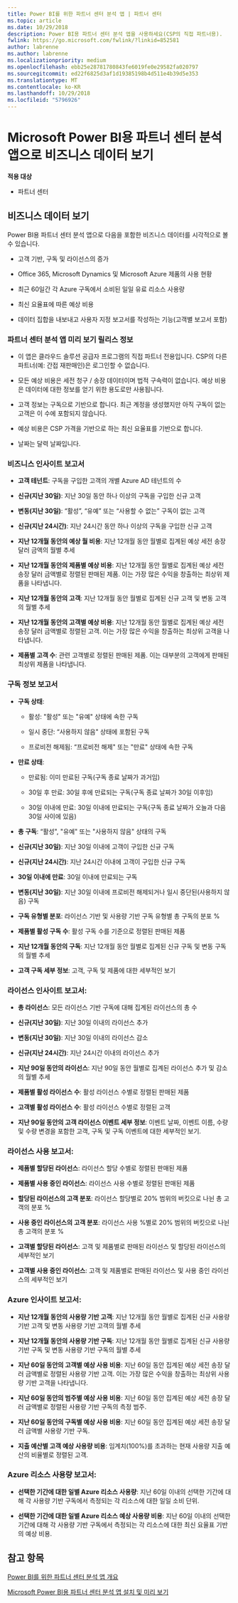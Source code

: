 ```yaml
---
title: Power BI를 위한 파트너 센터 분석 앱 | 파트너 센터
ms.topic: article
ms.date: 10/29/2018
description: Power BI용 파트너 센터 분석 앱을 사용하세요(CSP의 직접 파트너용).
fwlink: https://go.microsoft.com/fwlink/?linkid=852581
author: labrenne
ms.author: labrenne
ms.localizationpriority: medium
ms.openlocfilehash: ebb25e28781780843fe6019fe0e29582fa020797
ms.sourcegitcommit: ed22f6825d3af1d19385198b4d511e4b39d5e353
ms.translationtype: MT
ms.contentlocale: ko-KR
ms.lasthandoff: 10/29/2018
ms.locfileid: "5796926"
---
```

# <a name="view-your-business-data-with-the-partner-center-analytics-app-for-microsoft-power-bi"></a>Microsoft Power BI용 파트너 센터 분석 앱으로 비즈니스 데이터 보기

**적용 대상**

-   파트너 센터

## <a name="view-your-business-data"></a>비즈니스 데이터 보기

Power BI용 파트너 센터 분석 앱으로 다음을 포함한 비즈니스 데이터를 시각적으로 볼 수 있습니다.

- 고객 기반, 구독 및 라이선스의 증가

- Office 365, Microsoft Dynamics 및 Microsoft Azure 제품의 사용 현황

- 최근 60일간 각 Azure 구독에서 소비된 일일 유료 리소스 사용량

- 최신 요율표에 따른 예상 비용

- 데이터 집합을 내보내고 사용자 지정 보고서를 작성하는 기능(고객별 보고서 포함) 

### <a name="about-the-partner-center-analytics-app-preview-release"></a>파트너 센터 분석 앱 미리 보기 릴리스 정보

 - 이 앱은 클라우드 솔루션 공급자 프로그램의 직접 파트너 전용입니다. CSP의 다른 파트너(예: 간접 재판매인)은 로그인할 수 없습니다.

- 모든 예상 비용은 세전 청구 / 송장 데이터이며 법적 구속력이 없습니다. 예상 비용은 데이터에 대한 정보를 얻기 위한 용도로만 사용됩니다.

- 고객 정보는 구독으로 기반으로 합니다. 최근 계정을 생성했지만 아직 구독이 없는 고객은 이 수에 포함되지 않습니다. 

- 예상 비용은 CSP 가격을 기반으로 하는 최신 요율표를 기반으로 합니다. 

- 날짜는 달력 날짜입니다. 


### <a name="business-insights-report"></a>비즈니스 인사이트 보고서

-  **고객 테넌트**: 구독을 구입한 고객의 개별 Azure AD 테넌트의 수

-  **신규(지난 30일)**: 지난 30일 동안 하나 이상의 구독을 구입한 신규 고객

-  **변동(지난 30일)**: “활성”, “유예” 또는 “사용할 수 없는” 구독이 없는 고객

- **신규(지난 24시간)**: 지난 24시간 동안 하나 이상의 구독을 구입한 신규 고객

- **지난 12개월 동안의 예상 월 비용**: 지난 12개월 동안 월별로 집계된 예상 세전 송장 달러 금액의 월별 추세

- **지난 12개월 동안의 제품별 예상 비용**: 지난 12개월 동안 월별로 집계된 예상 세전 송장 달러 금액별로 정렬된 판매된 제품. 이는 가장 많은 수익을 창출하는 최상위 제품을 나타냅니다.

- **지난 12개월 동안의 고객**: 지난 12개월 동안 월별로 집계된 신규 고객 및 변동 고객의 월별 추세

- **지난 12개월 동안의 고객별 예상 비용**: 지난 12개월 동안 월별로 집계된 예상 세전 송장 달러 금액별로 정렬된 고객. 이는 가장 많은 수익을 창출하는 최상위 고객을 나타냅니다.

- **제품별 고객 수**: 관련 고객별로 정렬된 판매된 제품. 이는 대부분의 고객에게 판매된 최상위 제품을 나타냅니다. 


### <a name="subscription-insights-report"></a>구독 정보 보고서 

- **구독 상태**:

    - 활성: "활성" 또는 "유예" 상태에 속한 구독

    - 일시 중단: “사용하지 않음" 상태에 포함된 구독

    - 프로비전 해제됨: “프로비전 해제" 또는 "만료" 상태에 속한 구독

- **만료 상태**:

    - 만료됨: 이미 만료된 구독(구독 종료 날짜가 과거임)

    - 30일 후 만료: 30일 후에 만료되는 구독(구독 종료 날짜가 30일 이후임)

    - 30일 이내에 만료: 30일 이내에 만료되는 구독(구독 종료 날짜가 오늘과 다음 30일 사이에 있음)

-  **총 구독**: “활성", "유예" 또는 "사용하지 않음" 상태의 구독

- **신규(지난 30일)**: 지난 30일 이내에 고객이 구입한 신규 구독

- **신규(지난 24시간)**: 지난 24시간 이내에 고객이 구입한 신규 구독

- **30일 이내에 만료**: 30일 이내에 만료되는 구독

- **변동(지난 30일)**: 지난 30일 이내에 프로비전 해제되거나 일시 중단된(사용하지 않음) 구독

- **구독 유형별 분포**: 라이선스 기반 및 사용량 기반 구독 유형별 총 구독의 분포 %

- **제품별 활성 구독 수**: 활성 구독 수를 기준으로 정렬된 판매된 제품

- **지난 12개월 동안의 구독**: 지난 12개월 동안 월별로 집계된 신규 구독 및 변동 구독의 월별 추세

- **고객 구독 세부 정보**: 고객, 구독 및 제품에 대한 세부적인 보기 


### <a name="license-insights-report"></a>라이선스 인사이트 보고서:

- **총 라이선스**: 모든 라이선스 기반 구독에 대해 집계된 라이선스의 총 수

- **신규(지난 30일)**: 지난 30일 이내의 라이선스 추가

- **변동(지난 30일)**: 지난 30일 이내의 라이선스 감소

- **신규(지난 24시간)**: 지난 24시간 이내의 라이선스 추가

- **지난 90일 동안의 라이선스**: 지난 90일 동안 월별로 집계된 라이선스 추가 및 감소의 월별 추세

- **제품별 활성 라이선스 수**: 활성 라이선스 수별로 정렬된 판매된 제품

- **고객별 활성 라이선스 수**: 활성 라이선스 수별로 정렬된 고객

- **지난 90일 동안의 고객 라이선스 이벤트 세부 정보**: 이벤트 날짜, 이벤트 이름, 수량 및 수량 변경을 포함한 고객, 구독 및 구독 이벤트에 대한 세부적인 보기.


### <a name="licenses-usage-report"></a>라이선스 사용 보고서:

- **제품별 할당된 라이선스**: 라이선스 할당 수별로 정렬된 판매된 제품

- **제품별 사용 중인 라이선스**: 라이선스 사용 수별로 정렬된 판매된 제품

- **할당된 라이선스의 고객 분포**: 라이선스 할당별로 20% 범위의 버킷으로 나뉜 총 고객의 분포 %

- **사용 중인 라이선스의 고객 분포**: 라이선스 사용 %별로 20% 범위의 버킷으로 나뉜 총 고객의 분포 %

- **고객별 할당된 라이선스**: 고객 및 제품별로 판매된 라이선스 및 할당된 라이선스의 세부적인 보기

- **고객별 사용 중인 라이선스**: 고객 및 제품별로 판매된 라이선스 및 사용 중인 라이선스의 세부적인 보기


### <a name="azure-insights-report"></a>Azure 인사이트 보고서:

- **지난 12개월 동안의 사용량 기반 고객**: 지난 12개월 동안 월별로 집계된 신규 사용량 기반 고객 및 변동 사용량 기반 고객의 월별 추세

- **지난 12개월 동안의 사용량 기반 구독**: 지난 12개월 동안 월별로 집계된 신규 사용량 기반 구독 및 변동 사용량 기반 구독의 월별 추세

- **지난 60일 동안의 고객별 예상 사용 비용**: 지난 60일 동안 집계된 예상 세전 송장 달러 금액별로 정렬된 사용량 기반 고객. 이는 가장 많은 수익을 창출하는 최상위 사용량 기반 고객을 나타냅니다.

- **지난 60일 동안의 범주별 예상 사용 비용**: 지난 60일 동안 집계된 예상 세전 송장 달러 금액별로 정렬된 사용량 기반 구독의 측정 범주.

- **지난 60일 동안의 구독별 예상 사용 비용**: 지난 60일 동안 집계된 예상 세전 송장 달러 금액별 사용량 기반 구독.

- **지출 예산별 고객 예상 사용량 비용**: 임계치(100%)를 초과하는 현재 사용량 지출 예산의 비율별로 정렬된 고객.


### <a name="azure-resource-usage-report"></a>Azure 리소스 사용량 보고서:

- **선택한 기간에 대한 일별 Azure 리소스 사용량**: 지난 60일 이내의 선택한 기간에 대해 각 사용량 기반 구독에서 측정되는 각 리소스에 대한 일일 소비 단위.

- **선택한 기간에 대한 일별 Azure 리소스 예상 사용량 비용**: 지난 60일 이내의 선택한 기간에 대해 각 사용량 기반 구독에서 측정되는 각 리소스에 대한 최신 요율표 기반의 예상 비용. 

## <a name="see-also"></a>참고 항목

[Power BI를 위한 파트너 센터 분석 앱 개요](power-bi-app-for-direct-partners.md)


[Microsoft Power BI용 파트너 센터 분석 앱 설치 및 미리 보기](power-bi-app-for-direct-partners-install.md)
